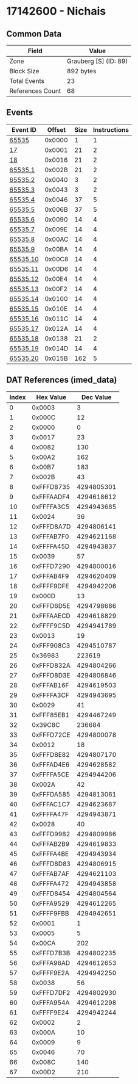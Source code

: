 # 17142600 - Nichais

## Common Data

| Field            | Value                 |
|------------------|-----------------------|
| Zone             | Grauberg [S] (ID: 89) |
| Block Size       | 892 bytes             |
| Total Events     | 23                    |
| References Count | 68                    |

## Events

| Event ID                  | Offset   |   Size |   Instructions |
|---------------------------|----------|--------|----------------|
| [65535](./65535.md)       | 0x0000   |      1 |              1 |
| [17](./17.md)             | 0x0001   |     21 |              2 |
| [18](./18.md)             | 0x0016   |     21 |              2 |
| [65535.1](./65535.1.md)   | 0x002B   |     21 |              2 |
| [65535.2](./65535.2.md)   | 0x0040   |      3 |              2 |
| [65535.3](./65535.3.md)   | 0x0043   |      3 |              2 |
| [65535.4](./65535.4.md)   | 0x0046   |     37 |              5 |
| [65535.5](./65535.5.md)   | 0x006B   |     37 |              5 |
| [65535.6](./65535.6.md)   | 0x0090   |     14 |              4 |
| [65535.7](./65535.7.md)   | 0x009E   |     14 |              4 |
| [65535.8](./65535.8.md)   | 0x00AC   |     14 |              4 |
| [65535.9](./65535.9.md)   | 0x00BA   |     14 |              4 |
| [65535.10](./65535.10.md) | 0x00C8   |     14 |              4 |
| [65535.11](./65535.11.md) | 0x00D6   |     14 |              4 |
| [65535.12](./65535.12.md) | 0x00E4   |     14 |              4 |
| [65535.13](./65535.13.md) | 0x00F2   |     14 |              4 |
| [65535.14](./65535.14.md) | 0x0100   |     14 |              4 |
| [65535.15](./65535.15.md) | 0x010E   |     14 |              4 |
| [65535.16](./65535.16.md) | 0x011C   |     14 |              4 |
| [65535.17](./65535.17.md) | 0x012A   |     14 |              4 |
| [65535.18](./65535.18.md) | 0x0138   |     21 |              2 |
| [65535.19](./65535.19.md) | 0x014D   |     14 |              4 |
| [65535.20](./65535.20.md) | 0x015B   |    162 |              5 |

## DAT References (imed_data)

|   Index | Hex Value   |   Dec Value |
|---------|-------------|-------------|
|       0 | 0x0003      |           3 |
|       1 | 0x000C      |          12 |
|       2 | 0x0000      |           0 |
|       3 | 0x0017      |          23 |
|       4 | 0x0082      |         130 |
|       5 | 0x00A2      |         162 |
|       6 | 0x00B7      |         183 |
|       7 | 0x002B      |          43 |
|       8 | 0xFFFD8735  |  4294805301 |
|       9 | 0xFFFAADF4  |  4294618612 |
|      10 | 0xFFFFA3C5  |  4294943685 |
|      11 | 0x0024      |          36 |
|      12 | 0xFFFD8A7D  |  4294806141 |
|      13 | 0xFFFAB7F0  |  4294621168 |
|      14 | 0xFFFFA45D  |  4294943837 |
|      15 | 0x0039      |          57 |
|      16 | 0xFFFD7290  |  4294800016 |
|      17 | 0xFFFAB4F9  |  4294620409 |
|      18 | 0xFFFF9DFE  |  4294942206 |
|      19 | 0x000D      |          13 |
|      20 | 0xFFFD6D5E  |  4294798686 |
|      21 | 0xFFFAAECD  |  4294618829 |
|      22 | 0xFFFF9C5D  |  4294941789 |
|      23 | 0x0013      |          19 |
|      24 | 0xFFF908C3  |  4294510787 |
|      25 | 0x36983     |      223619 |
|      26 | 0xFFFD832A  |  4294804266 |
|      27 | 0xFFFD8D3E  |  4294806846 |
|      28 | 0xFFFAB16F  |  4294619503 |
|      29 | 0xFFFFA3CF  |  4294943695 |
|      30 | 0x0029      |          41 |
|      31 | 0xFFF85EB1  |  4294467249 |
|      32 | 0x39C8C     |      236684 |
|      33 | 0xFFFD72CE  |  4294800078 |
|      34 | 0x0012      |          18 |
|      35 | 0xFFFD8E82  |  4294807170 |
|      36 | 0xFFFAD4E6  |  4294628582 |
|      37 | 0xFFFFA5CE  |  4294944206 |
|      38 | 0x002A      |          42 |
|      39 | 0xFFFDA585  |  4294813061 |
|      40 | 0xFFFAC1C7  |  4294623687 |
|      41 | 0xFFFFA47F  |  4294943871 |
|      42 | 0x0028      |          40 |
|      43 | 0xFFFD9982  |  4294809986 |
|      44 | 0xFFFAB2B9  |  4294619833 |
|      45 | 0xFFFFA4BE  |  4294943934 |
|      46 | 0xFFFD8D83  |  4294806915 |
|      47 | 0xFFFAB7AF  |  4294621103 |
|      48 | 0xFFFFA472  |  4294943858 |
|      49 | 0xFFFD8454  |  4294804564 |
|      50 | 0xFFFA9529  |  4294612265 |
|      51 | 0xFFFF9FBB  |  4294942651 |
|      52 | 0x0001      |           1 |
|      53 | 0x0005      |           5 |
|      54 | 0x00CA      |         202 |
|      55 | 0xFFFD7B3B  |  4294802235 |
|      56 | 0xFFFA96AD  |  4294612653 |
|      57 | 0xFFFF9E2A  |  4294942250 |
|      58 | 0x0038      |          56 |
|      59 | 0xFFFD7DF2  |  4294802930 |
|      60 | 0xFFFA954A  |  4294612298 |
|      61 | 0xFFFF9E24  |  4294942244 |
|      62 | 0x0002      |           2 |
|      63 | 0x000A      |          10 |
|      64 | 0x0009      |           9 |
|      65 | 0x0046      |          70 |
|      66 | 0x008C      |         140 |
|      67 | 0x00D2      |         210 |
